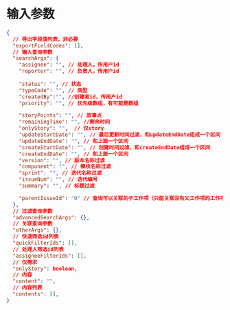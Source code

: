 <!--
 * @Author: jhliang
 * @Descripttion: In User Settings Edit
 * @LastEditTime: 2020-12-19 23:55:55
 * @Date: 2020-12-17 17:05:23
 * @LastEditors: jhliang
 * @FilePath: \MyBook\Markdown\collaboration\search.md
-->

# 输入参数

````json
{
  // 导出字段值列表，非必要
  "exportFieldCodes": [],
  // 输入查询参数
  "searchArgs": {
    "assignee": "", // 处理人，传用户id
    "reporter": "", // 负责人，传用户id
    
    "status": "", // 状态
    "typeCode": "", // 类型
    "createdBy":"", //创建者id，传用户id
    "priority": "", // 优先级数组，有可能是数组

    "storyPoints": "", // 故事点
    "remainingTime": "", //剩余时间
    "onlyStory": "",  // 仅story
    "updateStartDate": "", // 最后更新时间过滤，和updateEndDate组成一个区间
    "updateEndDate": "", // 和上面一个区间
    "createStartDate": "", // 创建时间过滤，和createEndDate组成一个区间
    "createEndDate": "", // 和上面一个区间
    "version": "", // 版本名称过滤
    "component": "", // 模块名称过滤
    "sprint": "", // 迭代名称过滤
    "issueNum": "", // 迭代编号
    "summary": "", // 标题过滤

    "parentIssueId": "0" // 查询可以关联的子工作项（只能关联没有父工作项的工作项，指代issueid = 0），也可以传入其他id，查出这些id的子工作项列表
  },
  // 过滤查询参数
  "advancedSearchArgs": {},
  // 关联查询参数
  "otherArgs": {},
  // 快速筛选id列表
  "quickFilterIds": [],
  // 处理人筛选id列表
  "assigneeFilterIds": [],
  // 仅需求
  "onlyStory": boolean,
  // 内容
  "content": "",
  // 内容列表
  "contents": [],
}
````
